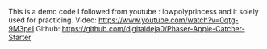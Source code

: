 This is a demo code I followed from youtube : lowpolyprincess and it solely used for practicing.
Video: https://www.youtube.com/watch?v=0qtg-9M3peI
Github: https://github.com/digitaldeja0/Phaser-Apple-Catcher-Starter